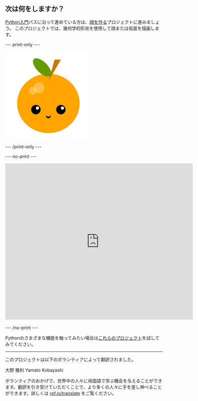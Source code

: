 ## 次は何をしますか？

[Python入門](https://projects.raspberrypi.org/ja-JP/raspberrypi/python-intro)パスに沿って進めている方は、[顔を作る](https://projects.raspberrypi.org/ja-JP/projects/make-a-face)プロジェクトに進みましょう。 このプロジェクトでは、幾何学的形状を使用して顔または仮面を描画します。

--- print-only ---

![顔を作るプロジェクト](images/make-a-face-project.png)

--- /print-only ---

--- no-print ---

<iframe src="https://trinket.io/embed/python/6bad88800b?outputOnly=true&start=result" width="600" height="500" frameborder="0" marginwidth="0" marginheight="0" allowfullscreen mark="crwd-mark">
</iframe>

--- /no-print ---

Pythonのさまざまな機能を触ってみたい場合は[これらのプロジェクト](https://projects.raspberrypi.org/ja-JP/projects?software%5B%5D=python)を試してみてください。

***
このプロジェクトは以下のボランティアによって翻訳されました。

大野 雅利
Yamato Kobayashi

ボランティアのおかげで、世界中の人々に母国語で学ぶ機会を与えることができます。翻訳を引き受けていただくことで、より多くの人々に手を差し伸べることができます。詳しくは [rpf.io/translate](https://rpf.io/translate) をご覧ください。
